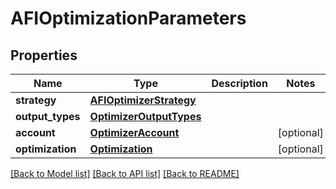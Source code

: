 # AFIOptimizationParameters


## Properties
Name | Type | Description | Notes
------------ | ------------- | ------------- | -------------
**strategy** | [**AFIOptimizerStrategy**](AFIOptimizerStrategy.md) |  | 
**output_types** | [**OptimizerOutputTypes**](OptimizerOutputTypes.md) |  | 
**account** | [**OptimizerAccount**](OptimizerAccount.md) |  | [optional] 
**optimization** | [**Optimization**](Optimization.md) |  | [optional] 

[[Back to Model list]](../README.md#documentation-for-models) [[Back to API list]](../README.md#documentation-for-api-endpoints) [[Back to README]](../README.md)



